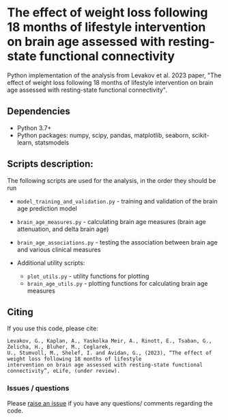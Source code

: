 # The effect of weight loss following 18 months of lifestyle intervention on brain age assessed with resting-state functional connectivity

Python implementation of the analysis from Levakov et al. 2023 paper, "The effect of weight loss following 18 months 
of lifestyle intervention on brain age assessed with resting-state functional connectivity".

## Dependencies
- Python 3.7+
- Python packages: numpy, scipy, pandas, matplotlib, seaborn, scikit-learn, statsmodels


## Scripts description:
The following scripts are used for the analysis, in the order they should be run
* `model_training_and_validation.py` - training and validation of the brain age prediction model
* `brain_age_measures.py` - calculating brain age measures (brain age attenuation, and delta brain age)
* `brain_age_associations.py` - testing the association between brain age and various clinical measures

* Additional utility scripts:
    * `plot_utils.py` - utility functions for plotting
    * `brain_age_utils.py` - plotting functions for calculating brain age measures

## Citing

If you use this code, please cite:

    Levakov, G., Kaplan, A., Yaskolka Meir, A., Rinott, E., Tsaban, G., Zelicha, H., Bluher, M., Ceglarek, 
    U., Stumvoll, M., Shelef, I. and Avidan, G., (2023), “The effect of weight loss following 18 months of lifestyle 
    intervention on brain age assessed with resting-state functional connectivity”, eLife, (under review).

### Issues / questions
Please [raise an issue](https://github.com/GidLev/functional_brain_aging/issues) if you have any questions/ comments regarding the code.

